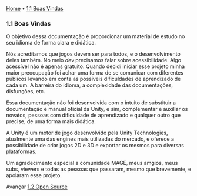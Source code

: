 [Home](../HomePT.md) • [1.1 Boas Vindas](#)

### 1.1 Boas Vindas

O objetivo dessa documentação é proporcionar um material de estudo no seu idioma de forma clara e didática.

Nós acreditamos que jogos devem ser para todos, e o desenvolvimento deles também. No meio *dev* precisamos falar sobre acessibilidade. Algo acessível não é apenas gratuito. Quando decidi iniciar esse projeto minha maior preocupação foi achar uma forma de se comunicar com diferentes públicos levando em conta as possíveis dificuldades de aprendizado de cada um. A barreira do idioma, a complexidade das documentações, disfunções, etc.

Essa documentação não foi desenvolvida com o intuito de substituir a documentação e manual oficial da Unity, e sim, complementar e auxiliar os novatos, pessoas com dificuldade de aprendizado e qualquer outro que precise, de uma forma mais didática.

A Unity é um motor de jogo desenvolvido pela Unity Technologies, atualmente uma das engines mais utilizadas do mercado, e oferece a possibilidade de criar jogos 2D e 3D e exportar os mesmos para diversas plataformas.

Um agradecimento especial a comunidade MAGE, meus amgios, meus subs, viewers e todas as pessoas que passaram, mesmo que brevemente, e apoiaram esse projeto.

Avançar [1.2 Open Source](./2_wayto.md)
